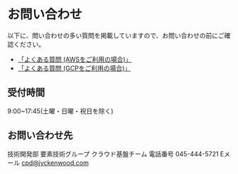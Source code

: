 # お問い合わせ

以下に、問い合わせの多い質問を掲載していますので、お問い合わせの前にご確認ください。
- [「よくある質問 (AWSをご利用の場合)」](/guide/aws/faq)
- [「よくある質問 (GCPをご利用の場合)」]()

## 受付時間
9:00~17:45(土曜・日曜・祝日を除く)

## お問い合わせ先
技術開発部 要素技術グループ クラウド基盤チーム
電話番号 045-444-5721 
Eメール cpd@jvckenwood.com

